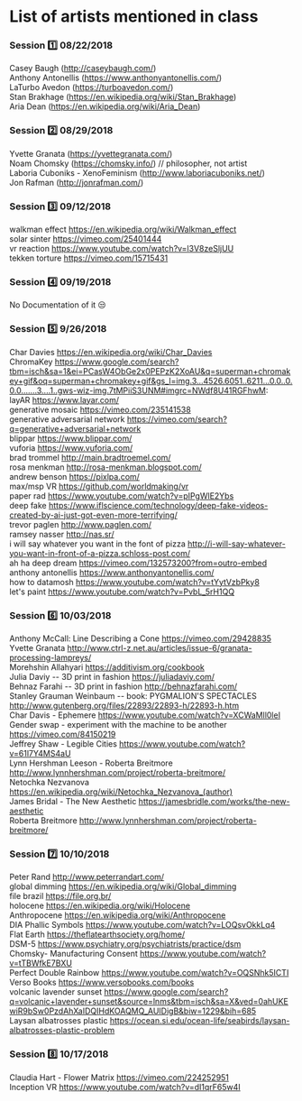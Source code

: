# List of artists mentioned in class
### Session :one: 08/22/2018

Casey Baugh (http://caseybaugh.com/) <br>
Anthony Antonellis (https://www.anthonyantonellis.com/) <br>
LaTurbo Avedon (https://turboavedon.com/) <br>
Stan Brakhage (https://en.wikipedia.org/wiki/Stan_Brakhage) <br>
Aria Dean (https://en.wikipedia.org/wiki/Aria_Dean) <br> 

### Session :two: 08/29/2018

Yvette Granata (https://yvettegranata.com/) <br>
Noam Chomsky (https://chomsky.info/) // philosopher, not artist <br>
Laboria Cuboniks - XenoFeminism (http://www.laboriacuboniks.net/) <br>
Jon Rafman (http://jonrafman.com/)

### Session :three: 09/12/2018

walkman effect https://en.wikipedia.org/wiki/Walkman_effect <br>
solar sinter https://vimeo.com/25401444 <br>
vr reaction https://www.youtube.com/watch?v=l3V8zeSljUU <br>
tekken torture https://vimeo.com/15715431 <br>

### Session :four: 09/19/2018
No Documentation of it :unamused:

### Session :five: 9/26/2018

Char Davies https://en.wikipedia.org/wiki/Char_Davies <br>
ChromaKey https://www.google.com/search?tbm=isch&sa=1&ei=PCasW4ObGe2x0PEPzK2XoAU&q=superman+chromakey+gif&oq=superman+chromakey+gif&gs_l=img.3...4526.6051..6211...0.0..0.0.0.......3....1..gws-wiz-img.7tMPiiS3UNM#imgrc=NWdf8U41RGFhwM: <br>
layAR https://www.layar.com/ <br>
generative mosaic https://vimeo.com/235141538 <br>
generative adversarial network https://vimeo.com/search?q=generative+adversarial+network <br>
blippar https://www.blippar.com/ <br>
vuforia https://www.vuforia.com/ <br>
brad trommel http://main.bradtroemel.com/ <br>
rosa menkman http://rosa-menkman.blogspot.com/ <br>
andrew benson https://pixlpa.com/ <br>
max/msp VR https://github.com/worldmaking/vr <br>
paper rad https://www.youtube.com/watch?v=pIPgWlE2Ybs <br>
deep fake https://www.iflscience.com/technology/deep-fake-videos-created-by-ai-just-got-even-more-terrifying/ <br>
trevor paglen http://www.paglen.com/ <br>
ramsey nasser http://nas.sr/ <br>
i will say whatever you want in the font of pizza http://i-will-say-whatever-you-want-in-front-of-a-pizza.schloss-post.com/ <br>
ah ha deep dream https://vimeo.com/132573200?from=outro-embed <br>
anthony antonellis https://www.anthonyantonellis.com/ <br>
how to datamosh https://www.youtube.com/watch?v=tYytVzbPky8 <br>
let's paint https://www.youtube.com/watch?v=PvbL_5rH1QQ <br>

### Session :six: 10/03/2018

Anthony McCall: Line Describing a Cone https://vimeo.com/29428835 <br>
Yvette Granata http://www.ctrl-z.net.au/articles/issue-6/granata-processing-lampreys/ <br>
Morehshin Allahyari https://additivism.org/cookbook <br>
Julia Daviy -- 3D print in fashion https://juliadaviy.com/ <br>
Behnaz Farahi -- 3D print in fashion http://behnazfarahi.com/ <br>
Stanley Grauman Weinbaum -- book: PYGMALION'S SPECTACLES http://www.gutenberg.org/files/22893/22893-h/22893-h.htm <br>
Char Davis - Ephemere https://www.youtube.com/watch?v=XCWaMll0leI <br>
Gender swap - experiment with the machine to be another https://vimeo.com/84150219 <br>
Jeffrey Shaw - Legible Cities https://www.youtube.com/watch?v=61l7Y4MS4aU  <br>
Lynn Hershman Leeson - Roberta Breitmore http://www.lynnhershman.com/project/roberta-breitmore/ <br>
Netochka Nezvanova https://en.wikipedia.org/wiki/Netochka_Nezvanova_(author) <br>
James Bridal - The New Aesthetic https://jamesbridle.com/works/the-new-aesthetic <br>
Roberta Breitmore http://www.lynnhershman.com/project/roberta-breitmore/ <br>

### Session :seven: 10/10/2018

Peter Rand http://www.peterrandart.com/ <br>
global dimming https://en.wikipedia.org/wiki/Global_dimming <br>
file brazil https://file.org.br/ <br>
holocene https://en.wikipedia.org/wiki/Holocene <br>
Anthropocene https://en.wikipedia.org/wiki/Anthropocene <br>
DIA Phallic Symbols https://www.youtube.com/watch?v=LOQsvOkkLq4 <br>
Flat Earth https://theflatearthsociety.org/home/ <br>
DSM-5 https://www.psychiatry.org/psychiatrists/practice/dsm <br>
Chomsky- Manufacturing Consent https://www.youtube.com/watch?v=tTBWfkE7BXU <br>
Perfect Double Rainbow https://www.youtube.com/watch?v=OQSNhk5ICTI <br>
Verso Books https://www.versobooks.com/books <br>
volcanic lavender sunset https://www.google.com/search?q=volcanic+lavender+sunset&source=lnms&tbm=isch&sa=X&ved=0ahUKEwiR9bSw0PzdAhXaIDQIHdKOAQMQ_AUIDigB&biw=1229&bih=685 <br>
Laysan albatrosses plastic https://ocean.si.edu/ocean-life/seabirds/laysan-albatrosses-plastic-problem

### Session :eight: 10/17/2018

Claudia Hart - Flower Matrix https://vimeo.com/224252951 <br>
Inception VR https://www.youtube.com/watch?v=dI1qrF65w4I <br>

